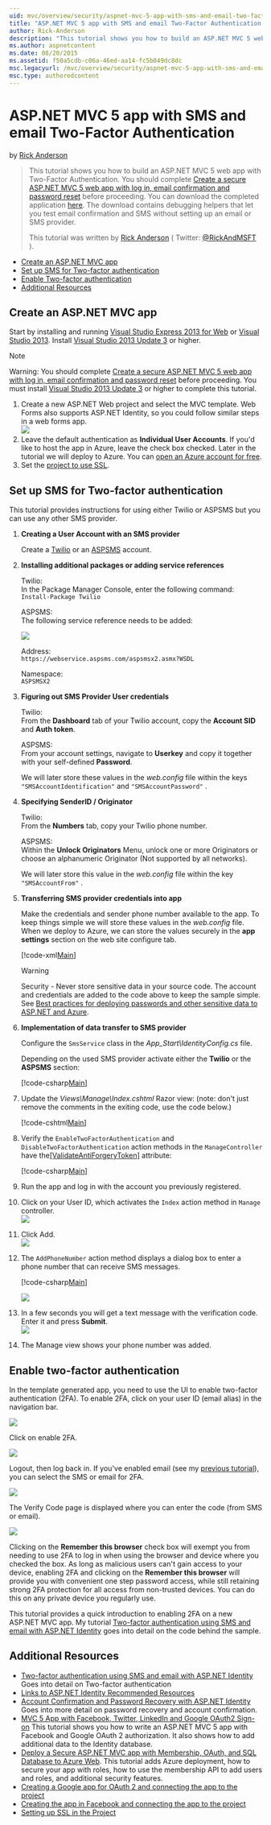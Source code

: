 ```yaml
---
uid: mvc/overview/security/aspnet-mvc-5-app-with-sms-and-email-two-factor-authentication
title: "ASP.NET MVC 5 app with SMS and email Two-Factor Authentication | Microsoft Docs"
author: Rick-Anderson
description: "This tutorial shows you how to build an ASP.NET MVC 5 web app with Two-Factor Authentication. You should complete Create a secure ASP.NET MVC 5 web app with..."
ms.author: aspnetcontent
ms.date: 08/20/2015
ms.assetid: f50a5cdb-c06a-46ed-aa14-fc5b049dc8dc
msc.legacyurl: /mvc/overview/security/aspnet-mvc-5-app-with-sms-and-email-two-factor-authentication
msc.type: authoredcontent
---
```

ASP.NET MVC 5 app with SMS and email Two-Factor Authentication
====================
by [Rick Anderson](https://github.com/Rick-Anderson)

> This tutorial shows you how to build an ASP.NET MVC 5 web app with Two-Factor Authentication. You should complete [Create a secure ASP.NET MVC 5 web app with log in, email confirmation and password reset](create-an-aspnet-mvc-5-web-app-with-email-confirmation-and-password-reset.md) before proceeding. You can download the completed application [here](https://code.msdn.microsoft.com/MVC-5-with-2FA-email-8f26d952). The download contains debugging helpers that let you test email confirmation and SMS without setting up an email or SMS provider.
> 
> This tutorial was written by [Rick Anderson](https://blogs.msdn.com/rickAndy) ( Twitter: [@RickAndMSFT](https://twitter.com/RickAndMSFT) ).


- [Create an ASP.NET MVC app](#createMvc)
- [Set up SMS for Two-factor authentication](#SMS)
- [Enable Two-factor authentication](#enable2)
- [Additional Resources](#addRes)

<a id="createMvc"></a>
## Create an ASP.NET MVC app

Start by installing and running [Visual Studio Express 2013 for Web](https://go.microsoft.com/fwlink/?LinkId=299058) or [Visual Studio 2013](https://go.microsoft.com/fwlink/?LinkId=306566). Install [Visual Studio 2013 Update 3](https://go.microsoft.com/fwlink/?LinkId=390465) or higher.

> [!NOTE]
> Warning: You should complete [Create a secure ASP.NET MVC 5 web app with log in, email confirmation and password reset](create-an-aspnet-mvc-5-web-app-with-email-confirmation-and-password-reset.md) before proceeding. You must install [Visual Studio 2013 Update 3](https://go.microsoft.com/fwlink/?LinkId=390465) or higher to complete this tutorial.


1. Create a new ASP.NET Web project and select the MVC template. Web Forms also supports ASP.NET Identity, so you could follow similar steps in a web forms app.  
    ![](aspnet-mvc-5-app-with-sms-and-email-two-factor-authentication/_static/image1.png)
2. Leave the default authentication as **Individual User Accounts**. If you'd like to host the app in Azure, leave the check box checked. Later in the tutorial we will deploy to Azure. You can [open an Azure account for free](https://azure.microsoft.com/pricing/free-trial/?WT.mc_id=A261C142F).
3. Set the [project to use SSL](create-an-aspnet-mvc-5-app-with-facebook-and-google-oauth2-and-openid-sign-on.md).

<a id="SMS"></a>
## Set up SMS for Two-factor authentication

This tutorial provides instructions for using either Twilio or ASPSMS but you can use any other SMS provider.

1. **Creating a User Account with an SMS provider**  
  
   Create a [Twilio](https://www.twilio.com/try-twilio) or an [ASPSMS](https://www.aspsms.com/asp.net/identity/testcredits/) account.
2. **Installing additional packages or adding service references**  
  
   Twilio:  
   In the Package Manager Console, enter the following command:  
    `Install-Package Twilio`  
  
   ASPSMS:  
   The following service reference needs to be added:  
  
    ![](aspnet-mvc-5-app-with-sms-and-email-two-factor-authentication/_static/image2.png)  
  
   Address:  
    `https://webservice.aspsms.com/aspsmsx2.asmx?WSDL`  
  
   Namespace:  
    `ASPSMSX2`
3. **Figuring out SMS Provider User credentials**  
  
   Twilio:  
   From the **Dashboard** tab of your Twilio account, copy the **Account SID** and **Auth token**.  
  
   ASPSMS:  
   From your account settings, navigate to **Userkey** and copy it together with your self-defined **Password**.  
  
   We will later store these values in the *web.config* file within the keys `"SMSAccountIdentification"` and `"SMSAccountPassword"` .
4. **Specifying SenderID / Originator**  
  
   Twilio:  
   From the **Numbers** tab, copy your Twilio phone number.  
  
   ASPSMS:  
   Within the **Unlock Originators** Menu, unlock one or more Originators or choose an alphanumeric Originator (Not supported by all networks).  
  
   We will later store this value in the *web.config* file within the key `"SMSAccountFrom"` .
5. **Transferring SMS provider credentials into app**  
  
   Make the credentials and sender phone number available to the app. To keep things simple we will store these values in the *web.config* file. When we deploy to Azure, we can store the values securely in the **app settings** section on the web site configure tab. 

    [!code-xml[Main](aspnet-mvc-5-app-with-sms-and-email-two-factor-authentication/samples/sample1.xml?highlight=8-10)]

    > [!WARNING]
    > Security - Never store sensitive data in your source code. The account and credentials are added to the code above to keep the sample simple. See [Best practices for deploying passwords and other sensitive data to ASP.NET and Azure](../../../identity/overview/features-api/best-practices-for-deploying-passwords-and-other-sensitive-data-to-aspnet-and-azure.md).
6. **Implementation of data transfer to SMS provider**  
  
   Configure the `SmsService`  class in the *App\_Start\IdentityConfig.cs* file.  
  
   Depending on the used SMS provider activate either the **Twilio** or the **ASPSMS** section: 

    [!code-csharp[Main](aspnet-mvc-5-app-with-sms-and-email-two-factor-authentication/samples/sample2.cs)]
7. Update the *Views\Manage\Index.cshtml* Razor view: (note: don't just remove the comments in the exiting code, use the code below.)  

    [!code-cshtml[Main](aspnet-mvc-5-app-with-sms-and-email-two-factor-authentication/samples/sample3.cshtml?highlight=29-66)]
8. Verify the `EnableTwoFactorAuthentication` and `DisableTwoFactorAuthentication` action methods in the `ManageController` have the[[ValidateAntiForgeryToken]](https://msdn.microsoft.com/library/system.web.mvc.validateantiforgerytokenattribute(v=vs.118).aspx) attribute:  

    [!code-csharp[Main](aspnet-mvc-5-app-with-sms-and-email-two-factor-authentication/samples/sample4.cs?highlight=3,16)]
9. Run the app and log in with the account you previously registered.
10. Click on your User ID, which activates the `Index` action method in `Manage` controller.  
    ![](aspnet-mvc-5-app-with-sms-and-email-two-factor-authentication/_static/image3.png)
11. Click Add.  
    ![](aspnet-mvc-5-app-with-sms-and-email-two-factor-authentication/_static/image4.png)
12. The `AddPhoneNumber` action method displays a dialog box to enter a phone number that can receive SMS messages.

    [!code-csharp[Main](aspnet-mvc-5-app-with-sms-and-email-two-factor-authentication/samples/sample5.cs)]

    ![](aspnet-mvc-5-app-with-sms-and-email-two-factor-authentication/_static/image5.png)
13. In a few seconds you will get a text message with the verification code. Enter it and press **Submit**.  
    ![](aspnet-mvc-5-app-with-sms-and-email-two-factor-authentication/_static/image6.png)
14. The Manage view shows your phone number was added.

<a id="enable2"></a>
## Enable two-factor authentication

In the template generated app, you need to use the UI to enable two-factor authentication (2FA). To enable 2FA, click on your user ID (email alias) in the navigation bar.

![](aspnet-mvc-5-app-with-sms-and-email-two-factor-authentication/_static/image7.png)

Click on enable 2FA.

![](aspnet-mvc-5-app-with-sms-and-email-two-factor-authentication/_static/image8.png)

Logout, then log back in. If you've enabled email (see my [previous tutorial](../../../identity/overview/features-api/account-confirmation-and-password-recovery-with-aspnet-identity.md)), you can select the SMS or email for 2FA.

![](aspnet-mvc-5-app-with-sms-and-email-two-factor-authentication/_static/image9.png)

The Verify Code page is displayed where you can enter the code (from SMS or email).

![](aspnet-mvc-5-app-with-sms-and-email-two-factor-authentication/_static/image10.png)

Clicking on the **Remember this browser** check box will exempt you from needing to use 2FA to log in when using the browser and device where you checked the box. As long as malicious users can't gain access to your device, enabling 2FA and clicking on the **Remember this browser** will provide you with convenient one step password access, while still retaining strong 2FA protection for all access from non-trusted devices. You can do this on any private device you regularly use.

This tutorial provides a quick introduction to enabling 2FA on a new ASP.NET MVC app. My tutorial [Two-factor authentication using SMS and email with ASP.NET Identity](../../../identity/overview/features-api/two-factor-authentication-using-sms-and-email-with-aspnet-identity.md) goes into detail on the code behind the sample.

<a id="addRes"></a>
## Additional Resources

- [Two-factor authentication using SMS and email with ASP.NET Identity](../../../identity/overview/features-api/two-factor-authentication-using-sms-and-email-with-aspnet-identity.md) Goes into detail on Two-factor authentication
- [Links to ASP.NET Identity Recommended Resources](../../../identity/overview/getting-started/aspnet-identity-recommended-resources.md)
- [Account Confirmation and Password Recovery with ASP.NET Identity](../../../identity/overview/features-api/account-confirmation-and-password-recovery-with-aspnet-identity.md) Goes into more detail on password recovery and account confirmation.
- [MVC 5 App with Facebook, Twitter, LinkedIn and Google OAuth2 Sign-on](create-an-aspnet-mvc-5-app-with-facebook-and-google-oauth2-and-openid-sign-on.md) This tutorial shows you how to write an ASP.NET MVC 5 app with Facebook and Google OAuth 2 authorization. It also shows how to add additional data to the Identity database.
- [Deploy a Secure ASP.NET MVC app with Membership, OAuth, and SQL Database to Azure Web](https://docs.microsoft.com/aspnet/core/security/authorization/secure-data). This tutorial adds Azure deployment, how to secure your app with roles, how to use the membership API to add users and roles, and additional security features.
- [Creating a Google app for OAuth 2 and connecting the app to the project](create-an-aspnet-mvc-5-app-with-facebook-and-google-oauth2-and-openid-sign-on.md#goog)
- [Creating the app in Facebook and connecting the app to the project](create-an-aspnet-mvc-5-app-with-facebook-and-google-oauth2-and-openid-sign-on.md#fb)
- [Setting up SSL in the Project](create-an-aspnet-mvc-5-app-with-facebook-and-google-oauth2-and-openid-sign-on.md#ssl)
